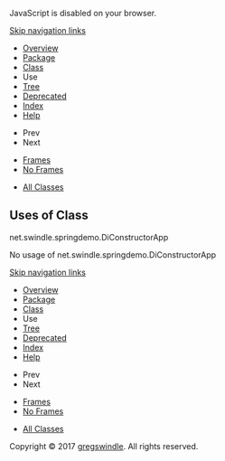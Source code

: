 JavaScript is disabled on your browser.

[Skip navigation
    links](#skip.navbar.top "Skip navigation links")

  - [Overview](../../../../overview-summary.md)
  - [Package](../package-summary.md)
  - [Class](../../../../net/swindle/springdemo/DiConstructorApp.md "class in net.swindle.springdemo")
  - Use
  - [Tree](../package-tree.md)
  - [Deprecated](../../../../deprecated-list.md)
  - [Index](../../../../index-all.md)
  - [Help](../../../../help-doc.md)

<!-- end list -->

  - Prev
  - Next

<!-- end list -->

  - [Frames](../../../../index.md?net/swindle/springdemo/class-use/DiConstructorApp.md)
  - [No Frames](DiConstructorApp.md)

<!-- end list -->

  - [All Classes](../../../../allclasses-noframe.md)

## Uses of Class  
net.swindle.springdemo.DiConstructorApp

No usage of net.swindle.springdemo.DiConstructorApp

[Skip navigation
    links](#skip.navbar.bottom "Skip navigation links")

  - [Overview](../../../../overview-summary.md)
  - [Package](../package-summary.md)
  - [Class](../../../../net/swindle/springdemo/DiConstructorApp.md "class in net.swindle.springdemo")
  - Use
  - [Tree](../package-tree.md)
  - [Deprecated](../../../../deprecated-list.md)
  - [Index](../../../../index-all.md)
  - [Help](../../../../help-doc.md)

<!-- end list -->

  - Prev
  - Next

<!-- end list -->

  - [Frames](../../../../index.md?net/swindle/springdemo/class-use/DiConstructorApp.md)
  - [No Frames](DiConstructorApp.md)

<!-- end list -->

  - [All Classes](../../../../allclasses-noframe.md)

Copyright © 2017 [gregswindle](https://github.com/gregswindle). All
rights reserved.
